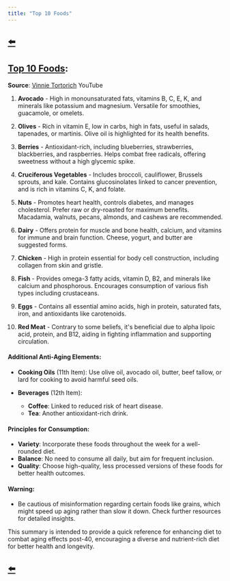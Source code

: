 ```yaml
---
title: "Top 10 Foods"
---
```


## [⬅️](/)

## **[Top 10 Foods](https://www.youtube.com/watch?v=pgWnbRg5-cg):**

**Source**: [Vinnie Tortorich](https://www.youtube.com/watch?v=2-fHQIhVAGA) YouTube

1. **Avocado** - High in monounsaturated fats, vitamins B, C, E, K, and minerals like potassium and magnesium. Versatile for smoothies, guacamole, or omelets.

2. **Olives** - Rich in vitamin E, low in carbs, high in fats, useful in salads, tapenades, or martinis. Olive oil is highlighted for its health benefits.

3. **Berries** - Antioxidant-rich, including blueberries, strawberries, blackberries, and raspberries. Helps combat free radicals, offering sweetness without a high glycemic spike.

4. **Cruciferous Vegetables** - Includes broccoli, cauliflower, Brussels sprouts, and kale. Contains glucosinolates linked to cancer prevention, and is rich in vitamins C, K, and folate.

5. **Nuts** - Promotes heart health, controls diabetes, and manages cholesterol. Prefer raw or dry-roasted for maximum benefits. Macadamia, walnuts, pecans, almonds, and cashews are recommended.

6. **Dairy** - Offers protein for muscle and bone health, calcium, and vitamins for immune and brain function. Cheese, yogurt, and butter are suggested forms.

7. **Chicken** - High in protein essential for body cell construction, including collagen from skin and gristle.

8. **Fish** - Provides omega-3 fatty acids, vitamin D, B2, and minerals like calcium and phosphorous. Encourages consumption of various fish types including crustaceans.

9. **Eggs** - Contains all essential amino acids, high in protein, saturated fats, iron, and antioxidants like carotenoids.

10. **Red Meat** - Contrary to some beliefs, it's beneficial due to alpha lipoic acid, protein, and B12, aiding in fighting inflammation and supporting circulation.

#### **Additional Anti-Aging Elements:**

- **Cooking Oils** (11th Item): Use olive oil, avocado oil, butter, beef tallow, or lard for cooking to avoid harmful seed oils.

- **Beverages** (12th Item):
  - **Coffee**: Linked to reduced risk of heart disease.
  - **Tea**: Another antioxidant-rich drink.

#### **Principles for Consumption:**

- **Variety**: Incorporate these foods throughout the week for a well-rounded diet. 
- **Balance**: No need to consume all daily, but aim for frequent inclusion.
- **Quality**: Choose high-quality, less processed versions of these foods for better health outcomes.

#### **Warning:**

- Be cautious of misinformation regarding certain foods like grains, which might speed up aging rather than slow it down. Check further resources for detailed insights.

This summary is intended to provide a quick reference for enhancing diet to combat aging effects post-40, encouraging a diverse and nutrient-rich diet for better health and longevity.

## [⬅️](/)
